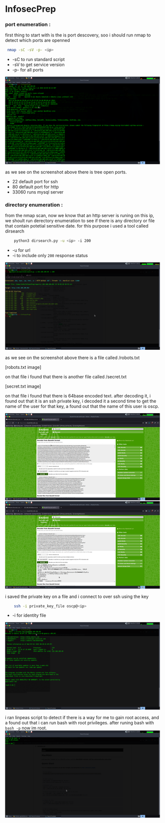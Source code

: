 # InfosecPrep

### port enumeration :
first thing to start with is the is port descovery, soo i should run nmap to detect which ports are openned

```sh
 nmap -sC -sV -p- <ip>
```

- -sC to run standard script 
- -sV to get service version
- -p- for all ports
  
![initial enomuration image](https://github.com/FR1NG/oscp/blob/master/screenshots/InfosecPrep/nmap.png?raw=true)

as we see on the screenshot above there is tree open ports.

- 22 default port for ssh
- 80 default port for http
- 33060 runs mysql server


### directory enumeration :

from the nmap scan, now we know that an http server is runing on this ip, we shoult run derectory enumeration to see if there is any directory or file that contain potetial sensitive date.
for this purpose i used a tool called dirsearch 

```bash
    python3 dirsearch.py -u <ip> -i 200
```
- -u for url
- -i to include only `200` response status

![directory inumeration image ](https://github.com/FR1NG/oscp/blob/master/screenshots/InfosecPrep/directory_enomuration.png?raw=true)

as we see on the screenshot above there is a file called /robots.txt

[robots.txt image]

on that file i found that there is another file called /secret.txt

[secret.txt image]

on that file i found that there is 64base encoded text.
after decoding it, i found out that it is an ssh private key, i decoded it a second time to get the name of the user for that key, a found out that the name of this user is oscp.

![private key image ](https://github.com/FR1NG/oscp/blob/master/screenshots/InfosecPrep/privatekey.png?raw=true)
![user image ](https://github.com/FR1NG/oscp/blob/master/screenshots/InfosecPrep/user.png)

i saved the private key on a file and i connect to over ssh using the key
```bash
    ssh -i private_key_file oscp@<ip>
```
- -i for identity file

![connected image](https://github.com/FR1NG/oscp/blob/master/screenshots/InfosecPrep/connected.png)

i ran linpeas script to detect if there is a way for me to gain root access, and a found out that i can run bash with root privileges.
after runing bash with `bash -p` now im root.
 ![root image](https://github.com/FR1NG/oscp/blob/master/screenshots/InfosecPrep/root.png?raw=true)
